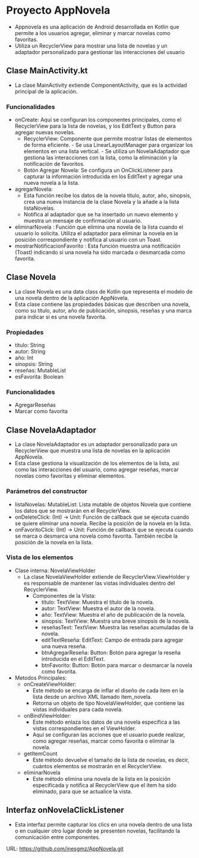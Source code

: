 # Proyecto AppNovela
- Appnovela es una aplicación de Android desarrollada en Kotlin que permite a los usuarios agregar, eliminar y marcar novelas como favoritas.
- Utiliza un RecyclerView para mostrar una lista de novelas y un adaptador personalizado para gestionar las interacciones del usuario
## Clase MainActivity.kt
- La clase MainActivity extiende ComponentActivity, que es la actividad principal de la aplicación.
### Funcionalidades 
- onCreate: Aquí se configuran los componentes principales, como el RecyclerView para la lista de novelas, y los EditText y Button para agregar nuevas novelas.
    - RecyclerView: Componente que permite mostrar listas de elementos de forma eficiente.
          - Se usa LinearLayoutManager para organizar los elementos en una lista vertical.
          - Se utiliza un NovelaAdaptador que gestiona las interacciones con la lista, como la eliminación y la notificación de favoritos.
    - Botón Agregar Novela: Se configura un OnClickListener para capturar la información introducida en los EditText y agregar una nueva novela a la lista.
- agregarNovela:
    - Esta función recibe los datos de la novela título, autor, año, sinopsis, crea una nueva instancia de la clase Novela y la añade a la lista listaNovelas.
    - Notifica al adaptador que se ha insertado un nuevo elemento y muestra un mensaje de confirmación al usuario.
- eliminarNovela : Función que elimina una novela de la lista cuando el usuario lo solicita. Utiliza el adaptador para eliminar la novela en la posición correspondiente y notifica al usuario con un Toast.
- mostrarNotificacionFavorito : Esta función muestra una notificación (Toast) indicando si una novela ha sido marcada o desmarcada como favorita.
## Clase Novela
- La clase Novela es una data class de Kotlin que representa el modelo de una novela dentro de la aplicación AppNovela.
- Esta clase contiene las propiedades básicas que describen una novela, como su título, autor, año de publicación, sinopsis, reseñas y una marca para indicar si es una novela favorita.
### Propiedades
- titulo: String
- autor: String
- año: Int
- sinopsis: String
- reseñas: MutableList<String>
- esFavorita: Boolean
### Funcionalidades
- AgregarReseñas
- Marcar como favorita
## Clase NovelaAdaptador
- La clase NovelaAdaptador es un adaptador personalizado para un RecyclerView que muestra una lista de novelas en la aplicación AppNovela.
- Esta clase gestiona la visualización de los elementos de la lista, así como las interacciones del usuario, como agregar reseñas, marcar novelas como favoritas y eliminar elementos.
### Parámetros del constructor
- listaNovelas: MutableList<Novela>: Lista mutable de objetos Novela que contiene los datos que se mostrarán en el RecyclerView.
- onDeleteClick: (Int) -> Unit: Función de callback que se ejecuta cuando se quiere eliminar una novela. Recibe la posición de la novela en la lista.
- onFavoritoClick: (Int) -> Unit: Función de callback que se ejecuta cuando se marca o desmarca una novela como favorita. También recibe la posición de la novela en la lista.
### Vista de los elementos
 - Clase interna: NovelaViewHolder
    - La clase NovelaViewHolder extiende de RecyclerView.ViewHolder y es responsable de mantener las vistas individuales dentro del RecyclerView.
      - Componentes de la Vista:
        - titulo: TextView: Muestra el título de la novela.
        - autor: TextView: Muestra el autor de la novela.
        - año: TextView: Muestra el año de publicación de la novela.
        - sinopsis: TextView: Muestra una breve sinopsis de la novela.
        - reseñasText: TextView: Muestra las reseñas acumuladas de la novela.
        - editTextReseña: EditText: Campo de entrada para agregar una nueva reseña.
        - btnAgregarReseña: Button: Botón para agregar la reseña introducida en el EditText.
        - btnFavorito: Button: Botón para marcar o desmarcar la novela como favorita.
 - Metodos Principales: 
   - onCreateViewHolder:
     - Este método se encarga de inflar el diseño de cada ítem en la lista desde un archivo XML llamado item_novela. 
     - Retorna un objeto de tipo NovelaViewHolder, que contiene las vistas individuales para cada novela.
   - onBindViewHolder:
     - Este método enlaza los datos de una novela específica a las vistas correspondientes en el ViewHolder. 
     - Aquí se configuran las acciones que el usuario puede realizar, como agregar reseñas, marcar como favorita o eliminar la novela.
   - getItemCount
     - Este método devuelve el tamaño de la lista de novelas, es decir, cuántos elementos se mostrarán en el RecyclerView.
   - eliminarNovela
     - Este método elimina una novela de la lista en la posición especificada y notifica al RecyclerView que el ítem ha sido eliminado, para que se actualice la vista.
## Interfaz onNovelaClickListener
- Esta interfaz permite capturar los clics en una novela dentro de una lista o en cualquier otro lugar donde se presenten novelas, facilitando la comunicación entre componentes.

URL: https://github.com/inesgmz/AppNovela.git
  

